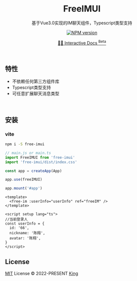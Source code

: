 <br>
<h1 align="center">FreeIMUI</h1>

<p align="center">基于Vue3.0实现的IM聊天组件，Typescript类型支持</p>

<p align="center">
  <a href="https://www.npmjs.com/package/free-imui">
    <img src="https://img.shields.io/npm/v/free-imui?color=c95f8b&amp;label=" alt="NPM version" />
  </a>
</p>

<p align="center">
  <a href="https://github.com/kinggq/free-imui">🧑‍💻 Interactive Docs <sup>Beta</sup></a>
</p>

<br>

## 特性
- 不依赖任何第三方组件库
- Typescript类型支持
- 可任意扩展聊天消息类型

<br>

## 安装
### vite
```bash
npm i -S free-imui
```


```ts
// main.js or main.ts
import FreeIMUI from 'free-imui'
import 'free-imui/dist/index.css'

const app = createApp(App)

app.use(freeIMUI)

app.mount('#app')
```

```vue
<template>
  <free-im :userInfo="userInfo" ref="freeIM" />
</template>

<script setup lang="ts">
//当前登录人
const userInfo = {
  id: '66',
  nickname: '陈翔',
  avatar: '陈翔',
}
</script>
```

## License
[MIT](./LICENSE) License &copy; 2022-PRESENT [King](https://github.com/kinggq)
